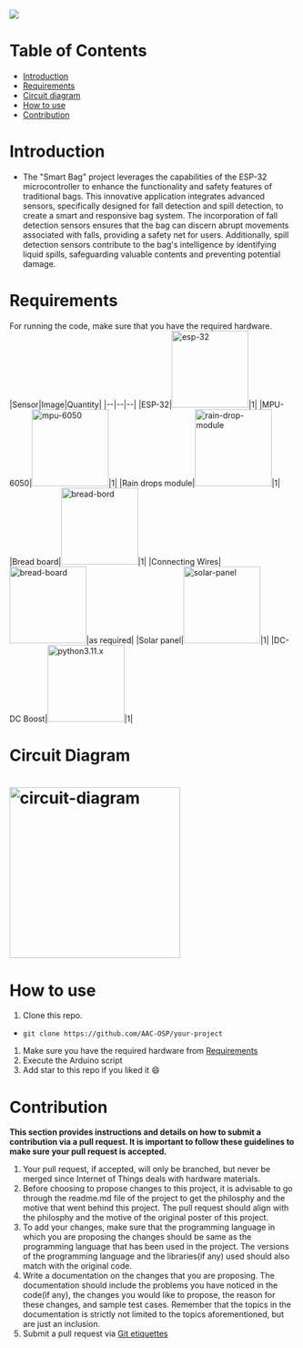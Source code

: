 <h1 align="centre">
   <img src="https://i.imgur.com/g5XtlPT.jpg">
</h1>

# Table of Contents
- [Introduction](#introduction) <br>
- [Requirements](#requirements) <br>
- [Circuit diagram](#circuit-diagram) <br>
- [How to use](#how-to-use) <br>
- [Contribution](#contribution)

# Introduction
-	The "Smart Bag" project leverages the capabilities of the ESP-32 microcontroller to enhance the functionality and safety features of traditional bags. This innovative application integrates advanced sensors, specifically designed for fall detection and spill detection, to create a smart and responsive bag system. The incorporation of fall detection sensors ensures that the bag can discern abrupt movements associated with falls, providing a safety net for users. Additionally, spill detection sensors contribute to the bag's intelligence by identifying liquid spills, safeguarding valuable contents and preventing potential damage.

# Requirements
For running the code, make sure that you have the required hardware. 
|Sensor|Image|Quantity|
|--|--|--|
|ESP-32|<img src="https://joy-it.net/files/files/Produkte/SBC-NodeMCU-ESP32/SBC-NodeMCU-ESP32-02.png" style="width:135px; height:135px;" alt="esp-32">|1|
|MPU-6050|<img src="https://robosynckits.in/wp-content/uploads/2021/04/mpu-6050.png" style="width:135px; height:135px;" alt="mpu-6050">|1|
|Rain drops module|<img src="https://smartxprokits.in/wp-content/uploads/2022/03/Untitled.png" style="width:135px; height:135px;" alt="rain-drop-module">|1|
|Bread board|<img src="https://t3.ftcdn.net/jpg/04/09/25/70/360_F_409257088_VECj2mJkvWAcdiZMxtxO9qiKg0Jh9MJU.jpg" style="width:135px; height:135px;" alt="bread-bord">|1|
|Connecting Wires|<img src="https://5.imimg.com/data5/ECOM/Default/2023/3/QP/NW/HE/137491030/male-to-female-dupont-line-40-pin-500x500-500x500.jpg" style="width:135px; height:135px;" alt="bread-board">|as required|
|Solar panel|<img src="https://w7.pngwing.com/pngs/949/258/png-transparent-battery-charger-solar-panels-solar-energy-solar-cell-polycrystalline-silicon-others-glass-electronics-solar-cell.png" style="width:135px; height:135px;" alt="solar-panel">|1|
|DC-DC Boost|<img src="https://m.media-amazon.com/images/I/716skdtRT+L._AC_UF1000,1000_QL80_.jpg" style="width:135px; height:135px;" alt="python3.11.x">|1|

# Circuit Diagram
<h1 align="centre">
   <img src="https://i.imgur.com/sNEsFB0.jpg" style="width:300px; height:300px", alt="circuit-diagram">
</h1>

# How to use
1. Clone this repo. <br>
-  ```terminal
   git clone https://github.com/AAC-OSP/your-project
   ```
1. Make sure you have the required hardware from [Requirements](#requirements) <br>
1. Execute the Arduino script <br>
1. Add star to this repo if you liked it 😄
   
# Contribution 
**This section provides instructions and details on how to submit a contribution via a pull request. It is important to follow these guidelines to make sure your pull request is accepted.**
1. Your pull request, if accepted, will only be branched, but never be merged since Internet of Things deals with hardware materials.
2. Before choosing to propose changes to this project, it is advisable to go through the readme.md file of the project to get the philosphy and the motive that went behind this project. The pull request should align with the philosphy and the motive of the original poster of this project.
3. To add your changes, make sure that the programming language in which you are proposing the changes should be same as the programming language that has been used in the project. The versions of the programming language and the libraries(if any) used should also match with the original code.
4. Write a documentation on the changes that you are proposing. The documentation should include the problems you have noticed in the code(if any), the changes you would like to propose, the reason for these changes, and sample test cases. Remember that the topics in the documentation is strictly not limited to the topics aforementioned, but are just an inclusion.
5. Submit a pull request via [Git etiquettes](https://gist.github.com/mikepea/863f63d6e37281e329f8) 
